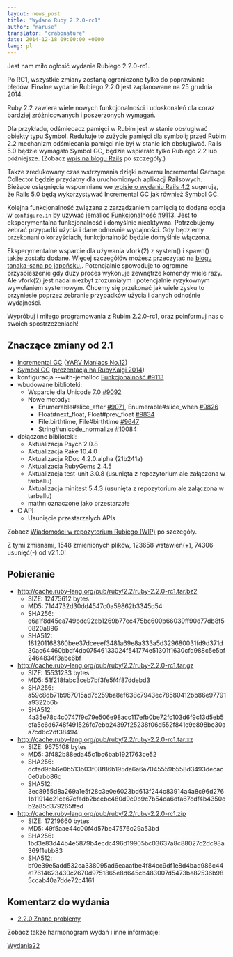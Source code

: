 ```yaml
---
layout: news_post
title: "Wydano Ruby 2.2.0-rc1"
author: "naruse"
translator: "crabonature"
date: 2014-12-18 09:00:00 +0000
lang: pl
---
```


Jest nam miło ogłosić wydanie Rubiego 2.2.0-rc1.

Po RC1, wszystkie zmiany zostaną ograniczone tylko do poprawiania błędów.
Finalne wydanie Rubiego 2.2.0 jest zaplanowane na 25 grudnia 2014.

Ruby 2.2 zawiera wiele nowych funkcjonalności i udoskonaleń dla coraz bardziej
zróżnicowanych i poszerzonych wymagań.

Dla przykładu, odśmiecacz pamięci w Rubim jest w stanie obsługiwać obiekty typu Symbol.
Redukuje to zużycie pamięci dla symboli; przed Rubim 2.2 mechanizm odśmiecania pamięci nie
był w stanie ich obsługiwać. Rails 5.0 będzie wymagało Symbol GC, będzie
wspierało tylko Rubiego 2.2 lub późniejsze.
(Zobacz [wpis na blogu Rails](http://weblog.rubyonrails.org/2014/8/20/Rails-4-2-beta1/)
po szczegóły.)

Także zredukowany czas wstrzymania dzięki nowemu Incremental Garbage Collector
będzie przydatny dla uruchomionych aplikacji Railsowych. Bieżące osiągnięcia wspomniane we [wpisie o wydaniu Rails 4.2](http://weblog.rubyonrails.org/2014/12/19/Rails-4-2-final/) sugerują, że Rails 5.0 będą wykorzystywać Incremental GC jak również Symbol GC.

Kolejna funkcjonalność związana z zarządzaniem pamięcią to dodana opcja w `configure.in`
by używać jemalloc [Funkcjonalność #9113](https://bugs.ruby-lang.org/issues/9113).
Jest to eksperymentalna funkcjonalność i domyślnie nieaktywna.
Potrzebujemy zebrać przypadki użycia i dane odnośnie wydajności.
Gdy będziemy przekonani o korzyściach, funkcjonalność będzie domyślnie włączona.

Eksperymentalne wsparcie dla używania vfork(2) z system() i spawn() także zostało dodane.
Więcej szczegółów możesz przeczytać na [blogu tanaka-sana po japońsku.](http://www.a-k-r.org/d/2014-09.html#a2014_09_06).
Potencjalnie spowoduje to ogromne przyspieszenie gdy duży proces wykonuje
zewnętrze komendy wiele razy.
Ale vfork(2) jest nadal niezbyt zrozumiałym i potencjalnie ryzykownym wywołaniem systemowym.
Chcemy się przekonać jak wiele zysku to przyniesie poprzez zebranie przypadków
użycia i danych odnośnie wydajności.

Wypróbuj i miłego programowania z Rubim 2.2.0-rc1, oraz poinformuj nas o
swoich spostrzeżeniach!

## Znaczące zmiany od 2.1

* [Incremental GC](https://bugs.ruby-lang.org/issues/10137) ([YARV Maniacs No.12](http://magazine.rubyist.net/?0048-YARVManiacs))
* [Symbol GC](https://bugs.ruby-lang.org/issues/9634) ([prezentacja na RubyKaigi 2014](http://www.slideshare.net/authorNari/symbol-gc))
* konfiguracja --with-jemalloc [Funkcjonalność #9113](https://bugs.ruby-lang.org/issues/9113)
* wbudowane biblioteki:
  * Wsparcie dla Unicode 7.0 [#9092](https://bugs.ruby-lang.org/issues/9092)
  * Nowe metody:
    * Enumerable#slice_after [#9071](https://bugs.ruby-lang.org/issues/9071), Enumerable#slice_when [#9826](https://bugs.ruby-lang.org/issues/9826)
    * Float#next_float, Float#prev_float [#9834](https://bugs.ruby-lang.org/issues/9834)
    * File.birthtime, File#birthtime [#9647](https://bugs.ruby-lang.org/issues/9647)
    * String#unicode_normalize [#10084](https://bugs.ruby-lang.org/issues/10084)
* dołączone biblioteki:
  * Aktualizacja Psych 2.0.8
  * Aktualizacja Rake 10.4.0
  * Aktualizacja RDoc 4.2.0.alpha (21b241a)
  * Aktualizacja RubyGems 2.4.5
  * Aktualizacja test-unit 3.0.8 (usunięta z repozytorium ale załączona w tarballu)
  * Aktualizacja minitest 5.4.3 (usunięta z repozytorium ale załączona w tarballu)
  * mathn oznaczone jako przestarzałe
* C API
  * Usunięcie przestarzałych APIs

Zobacz [Wiadomości w repozytorium Rubiego (WIP)](https://github.com/ruby/ruby/blob/v2_2_0_rc1/NEWS) po szczegóły.

Z tymi zmianami, 1548 zmienionych plików, 123658 wstawień(+), 74306 usunięć(-) od v2.1.0!

## Pobieranie

* <http://cache.ruby-lang.org/pub/ruby/2.2/ruby-2.2.0-rc1.tar.bz2>
  * SIZE:   12475612 bytes
  * MD5:    7144732d30dd4547c0a59862b3345d54
  * SHA256: e6a1f8d45ea749bdc92eb1269b77ec475bc600b66039ff90d77db8f50820a896
  * SHA512: 181201168360bee37dceeef3481a69e8a333a5d329680031fd9d371d30ac64460bbdf4db07546133024f541774e51301f1630cfd988c5e5bf2464834f3abe6bf
* <http://cache.ruby-lang.org/pub/ruby/2.2/ruby-2.2.0-rc1.tar.gz>
  * SIZE:   15531233 bytes
  * MD5:    51f218fabc3ceb7bf3fe5f4f87ddebd3
  * SHA256: a59c8db71b967015ad7c259ba8ef638c7943ec78580412bb86e97791a9322b6b
  * SHA512: 4a35e78c4c0747f9c79e506e98acc117efb0be72fc103d6f9c13d5eb5efa5c6d6748f491526fc7ebb24397f25238f06d552f841e9e898be30aa7cd6c2df38494
* <http://cache.ruby-lang.org/pub/ruby/2.2/ruby-2.2.0-rc1.tar.xz>
  * SIZE:   9675108 bytes
  * MD5:    3f482b88eda45c1bc6bab1921763ce52
  * SHA256: dcfad9bb6e0b513b03f08f86b195da6a6a7045559b558d3493decac0e0abb86c
  * SHA512: 3ec8955d8a269a1e5f28c3e0e6023bd613f244c83914a4a8c96d2761b11914c21ce67cfadb2bcebc480d9c0b9c7b54da6dfa67cdf4b4350db2a85d379265ffed
* <http://cache.ruby-lang.org/pub/ruby/2.2/ruby-2.2.0-rc1.zip>
  * SIZE:   17219660 bytes
  * MD5:    49f5aae44c00f4d57be47576c29a53bd
  * SHA256: 1bd3e83d44b4e5879b4ecdc496d19905bc03637a8c88027c2dc98a369f1ebb83
  * SHA512: bf0e39e5add532ca338095ad6eaaafbe4f84cc9df1e8d4bad986c44e17614623430c2670d9751865e8d645cb483007d5473be82536b985ccab40a7dde72c4161

## Komentarz do wydania

* [2.2.0 Znane problemy](http://bugs.ruby-lang.org/projects/ruby-trunk/issues?query_id=115)

Zobacz także harmonogram wydań i inne informacje:

[Wydania22](http://bugs.ruby-lang.org/projects/ruby-trunk/wiki/ReleaseEngineering22)
